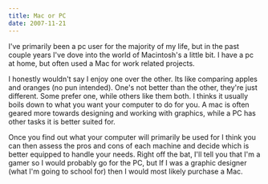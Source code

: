 ```yaml
---
title: Mac or PC 
date: 2007-11-21
---
```

I've primarily been a pc user for the majority of my life, but in the past couple years I've dove into the world of Macintosh's a little bit.  I have a pc at home, but often used a Mac for work related projects.

I honestly wouldn't say I enjoy one over the other.  Its like comparing apples and oranges (no pun intended).  One's not better than the other, they're just different.  Some prefer one, while others like them both.  I thinks it usually boils down to what you want your computer to do for you.  A mac is often geared more towards designing and working with graphics, while a PC has other tasks it is better suited for.

Once you find out what your computer will primarily be used for I think you can then assess the pros and cons of each machine and decide which is better equipped to handle your needs.  Right off the bat, I'll tell you that I'm a gamer so I would probably go for the PC, but If I was a graphic designer (what I'm going to school for) then I would most likely purchase a Mac.

